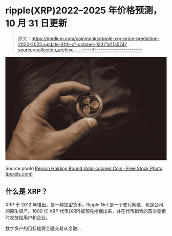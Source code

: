 # ripple(XRP)2022–2025 年价格预测，10 月 31 日更新

> 原文：<https://medium.com/coinmonks/ripple-xrp-price-prediction-2022-2025-update-31th-of-october-13371d11a574?source=collection_archive---------7----------------------->

![](img/b7532b0714e60c08533c3bea5ee89329.png)

Source photo [Person Holding Round Gold-colored Coin · Free Stock Photo (pexels.com)](https://www.pexels.com/photo/person-holding-round-gold-colored-coin-1108313/)

## 什么是 XRP？

XRP 于 2012 年推出，是一种加密货币。Ripple Net 是一个支付网络，也是公司的原生资产。1000 亿 XRP 代币(XRP)被预先挖掘出来，并在代币销售的首次亮相时发放给用户和企业。

数字资产的目标是将金融交易从金融…